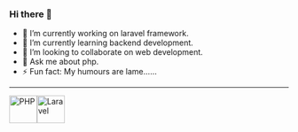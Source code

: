 ### Hi there 👋

- 🔭 I’m currently working on laravel framework.
- 🌱 I’m currently learning backend development.
- 👯 I’m looking to collaborate on web development.
- 💬 Ask me about php.
- ⚡ Fun fact: My humours are lame......
<hr>
<div style="display: flex">
<img src="https://www.php.net/images/logos/new-php-logo.svg" alt="PHP" width="auto" height="50">
<img src="https://upload.wikimedia.org/wikipedia/commons/thumb/9/9a/Laravel.svg/1200px-Laravel.svg.png" alt="Laravel" width="auto" height="50">
</div>
